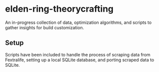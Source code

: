 # elden-ring-theorycrafting
An in-progress collection of data, optimization algorithms, and scripts to gather insights for build customization.

## Setup 
Scripts have been included to handle the process of scraping data from Fextralife, setting up a local SQLite database, and porting scraped data to SQLite.  
